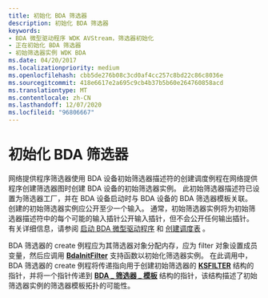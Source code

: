 ```yaml
---
title: 初始化 BDA 筛选器
description: 初始化 BDA 筛选器
keywords:
- BDA 微型驱动程序 WDK AVStream，筛选器初始化
- 正在初始化 BDA 筛选器
- 初始筛选器实例 WDK BDA
ms.date: 04/20/2017
ms.localizationpriority: medium
ms.openlocfilehash: cbb5de276b08c3cd0af4cc257c8bd22c86c8036e
ms.sourcegitcommit: 418e6617e2a695c9cb4b37b5b60e264760858acd
ms.translationtype: MT
ms.contentlocale: zh-CN
ms.lasthandoff: 12/07/2020
ms.locfileid: "96806667"
---
```

# <a name="initializing-a-bda-filter"></a>初始化 BDA 筛选器





网络提供程序筛选器使用 BDA 设备初始筛选器描述符的创建调度例程在网络提供程序创建筛选器图时创建 BDA 设备的初始筛选器实例。 此初始筛选器描述符已设置为筛选器工厂，并在 BDA 设备启动时与 BDA 设备的 BDA 筛选器模板关联。 创建的初始筛选器实例应公开至少一个输入。 通常，初始筛选器实例将为初始筛选器描述符中的每个可能的输入插针公开输入插针，但不会公开任何输出插针。 有关详细信息，请参阅 [启动 BDA 微型驱动程序](starting-a-bda-minidriver.md) 和 [创建调度表](creating-dispatch-tables.md) 。

BDA 筛选器的 create 例程应为其筛选器对象分配内存，应为 filter 对象设置成员变量，然后应调用 [**BdaInitFilter**](/windows-hardware/drivers/ddi/bdasup/nf-bdasup-bdainitfilter) 支持函数以初始化筛选器实例。 在此调用中，BDA 筛选器的 create 例程将传递指向用于创建初始筛选器的 [**KSFILTER**](/windows-hardware/drivers/ddi/ks/ns-ks-_ksfilter) 结构的指针，并将一个指针传递到 [**BDA \_ 筛选器 \_ 模板**](/windows-hardware/drivers/ddi/bdasup/ns-bdasup-_bda_filter_template) 结构的指针，该结构描述了初始筛选器实例的筛选器模板拓扑的可能性。

 

